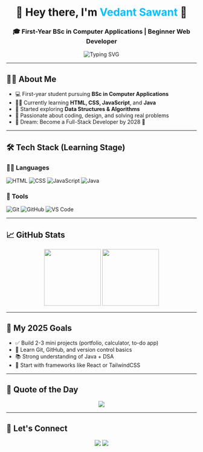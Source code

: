 <h1 align="center">🚀 Hey there, I'm <span style="color:#00BFFF;">Vedant Sawant</span> 👋</h1>

<h3 align="center">🎓 First-Year BSc in Computer Applications | Beginner Web Developer</h3>

<p align="center">
  <img src="https://readme-typing-svg.demolab.com?font=Courier&size=20&pause=1000&color=00BFFF&center=true&vCenter=true&width=500&lines=Learning+Web+Development;Exploring+Java+%26+DSA;Building+My+Tech+Journey" alt="Typing SVG" />
</p>

---

## 👨‍🎓 About Me

- 💻 First-year student pursuing **BSc in Computer Applications**
- 🧑‍💻 Currently learning **HTML, CSS, JavaScript**, and **Java**
- 🔁 Started exploring **Data Structures & Algorithms**
- 🧠 Passionate about coding, design, and solving real problems
- 📅 Dream: Become a Full-Stack Developer by 2028 🚀

---

## 🛠 Tech Stack (Learning Stage)

### 👨‍💻 Languages
![HTML](https://img.shields.io/badge/HTML-E34F26?style=for-the-badge&logo=html5&logoColor=white)
![CSS](https://img.shields.io/badge/CSS-1572B6?style=for-the-badge&logo=css3&logoColor=white)
![JavaScript](https://img.shields.io/badge/JavaScript-yellow?style=for-the-badge&logo=javascript&logoColor=black)
![Java](https://img.shields.io/badge/Java-orange?style=for-the-badge&logo=java&logoColor=white)

### 🧰 Tools
![Git](https://img.shields.io/badge/Git-F05032?style=for-the-badge&logo=git&logoColor=white)
![GitHub](https://img.shields.io/badge/GitHub-181717?style=for-the-badge&logo=github&logoColor=white)
![VS Code](https://img.shields.io/badge/VSCode-007ACC?style=for-the-badge&logo=visual-studio-code&logoColor=white)

---

## 📈 GitHub Stats

<p align="center">
  <img src="https://github-readme-stats.vercel.app/api?username=vedantsawant&show_icons=true&theme=radical" height="150"/>
  <img src="https://github-readme-stats.vercel.app/api/top-langs/?username=vedantsawant&layout=compact&theme=radical" height="150"/>
</p>

---

## 🎯 My 2025 Goals
- ✅ Build 2-3 mini projects (portfolio, calculator, to-do app)
- 🔁 Learn Git, GitHub, and version control basics
- 📚 Strong understanding of Java + DSA
- 🚀 Start with frameworks like React or TailwindCSS

---

## 💬 Quote of the Day
<p align="center">
  <img src="https://quotes-github-readme.vercel.app/api?type=horizontal&theme=tokyonight"/>
</p>

---

## 🤝 Let's Connect

<p align="center">
  <a href="mailto:vedantsawant@gmail.com"><img src="https://img.shields.io/badge/Gmail-D14836?style=for-the-badge&logo=gmail&logoColor=white"></a>
  <a href="https://www.linkedin.com/in/vedantsawant"><img src="https://img.shields.io/badge/LinkedIn-0A66C2?style=for-the-badge&logo=linkedin&logoColor=white"></a>
</p>
